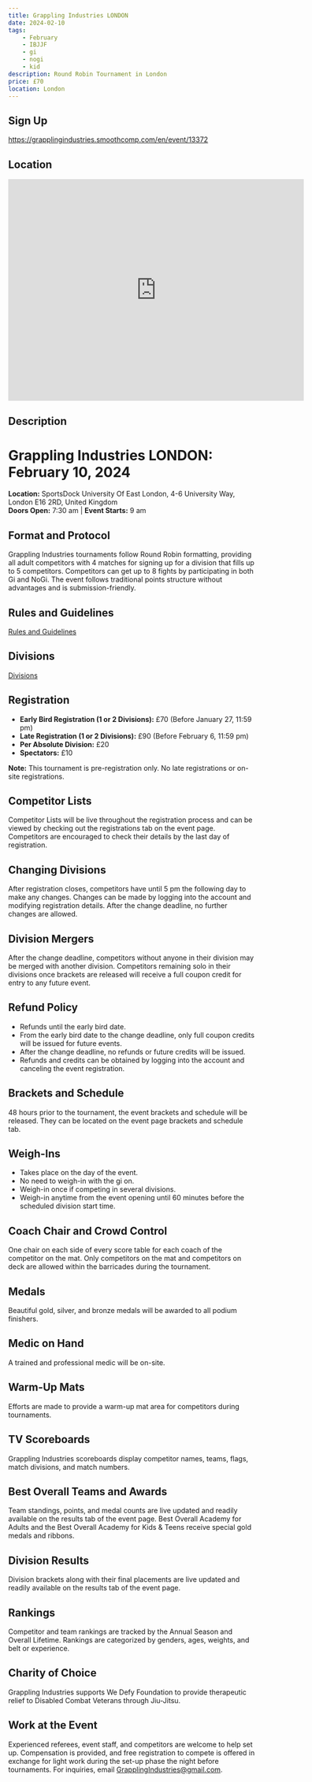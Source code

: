 ```yaml
---
title: Grappling Industries LONDON
date: 2024-02-10
tags:
    - February
    - IBJJF
    - gi 
    - nogi 
    - kid
description: Round Robin Tournament in London
price: £70
location: London
---
```

## Sign Up
https://grapplingindustries.smoothcomp.com/en/event/13372

## Location
<iframe src="https://www.google.com/maps/embed?pb=!1m17!1m12!1m3!1d2483.309345197427!2d0.06616477662008921!3d51.50754047181336!2m3!1f0!2f0!3f0!3m2!1i1024!2i768!4f13.1!3m2!1m1!2zNTHCsDMwJzI3LjIiTiAwwrAwNCcwNy41IkU!5e0!3m2!1sen!2suk!4v1703105329463!5m2!1sen!2suk" width="600" height="450" style="border:0;" allowfullscreen="" loading="lazy" referrerpolicy="no-referrer-when-downgrade"></iframe>

## Description
# Grappling Industries LONDON: February 10, 2024

**Location:** SportsDock University Of East London, 4-6 University Way, London E16 2RD, United Kingdom  
**Doors Open:** 7:30 am | **Event Starts:** 9 am

## Format and Protocol
Grappling Industries tournaments follow Round Robin formatting, providing all adult competitors with 4 matches for signing up for a division that fills up to 5 competitors. Competitors can get up to 8 fights by participating in both Gi and NoGi. The event follows traditional points structure without advantages and is submission-friendly.

## Rules and Guidelines
[Rules and Guidelines](http://grapplingindustries.com/rules/)

## Divisions
[Divisions](http://grapplingindustries.com/divisions/)

## Registration
- **Early Bird Registration (1 or 2 Divisions):** £70 (Before January 27, 11:59 pm)
- **Late Registration (1 or 2 Divisions):** £90 (Before February 6, 11:59 pm)
- **Per Absolute Division:** £20
- **Spectators:** £10

**Note:** This tournament is pre-registration only. No late registrations or on-site registrations.

## Competitor Lists
Competitor Lists will be live throughout the registration process and can be viewed by checking out the registrations tab on the event page. Competitors are encouraged to check their details by the last day of registration.

## Changing Divisions
After registration closes, competitors have until 5 pm the following day to make any changes. Changes can be made by logging into the account and modifying registration details. After the change deadline, no further changes are allowed.

## Division Mergers
After the change deadline, competitors without anyone in their division may be merged with another division. Competitors remaining solo in their divisions once brackets are released will receive a full coupon credit for entry to any future event.

## Refund Policy
- Refunds until the early bird date.
- From the early bird date to the change deadline, only full coupon credits will be issued for future events.
- After the change deadline, no refunds or future credits will be issued.
- Refunds and credits can be obtained by logging into the account and canceling the event registration.

## Brackets and Schedule
48 hours prior to the tournament, the event brackets and schedule will be released. They can be located on the event page brackets and schedule tab.

## Weigh-Ins
- Takes place on the day of the event.
- No need to weigh-in with the gi on.
- Weigh-in once if competing in several divisions.
- Weigh-in anytime from the event opening until 60 minutes before the scheduled division start time.

## Coach Chair and Crowd Control
One chair on each side of every score table for each coach of the competitor on the mat. Only competitors on the mat and competitors on deck are allowed within the barricades during the tournament.

## Medals
Beautiful gold, silver, and bronze medals will be awarded to all podium finishers.

## Medic on Hand
A trained and professional medic will be on-site.

## Warm-Up Mats
Efforts are made to provide a warm-up mat area for competitors during tournaments.

## TV Scoreboards
Grappling Industries scoreboards display competitor names, teams, flags, match divisions, and match numbers.

## Best Overall Teams and Awards
Team standings, points, and medal counts are live updated and readily available on the results tab of the event page. Best Overall Academy for Adults and the Best Overall Academy for Kids & Teens receive special gold medals and ribbons.

## Division Results
Division brackets along with their final placements are live updated and readily available on the results tab of the event page.

## Rankings
Competitor and team rankings are tracked by the Annual Season and Overall Lifetime. Rankings are categorized by genders, ages, weights, and belt or experience.

## Charity of Choice
Grappling Industries supports We Defy Foundation to provide therapeutic relief to Disabled Combat Veterans through Jiu-Jitsu.

## Work at the Event
Experienced referees, event staff, and competitors are welcome to help set up. Compensation is provided, and free registration to compete is offered in exchange for light work during the set-up phase the night before tournaments. For inquiries, email GrapplingIndustries@gmail.com.

